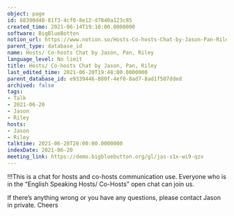 ```yaml
---
object: page
id: 68390d48-81f3-4cf0-8e12-d7840a123c85
created_time: 2021-06-14T19:10:00.0000000
software: BigBlueBotton
notion_url: https://www.notion.so/Hosts-Co-hosts-Chat-by-Jason-Pan-Riley-68390d4881f34cf08e12d7840a123c85
parent_type: database_id
name: Hosts/ Co-hosts Chat by Jason, Pan, Riley
language_level: No limit
title: Hosts/ Co-hosts Chat by Jason, Pan, Riley
last_edited_time: 2021-06-20T19:48:00.0000000
parent_database_id: e9339446-880f-4ef0-8ad7-8ad1f507dded
archived: false
tags:
- Talk
- 2021-06-20
- Jason
- Riley
hosts:
- Jason
- Riley
talktime: 2021-06-20T20:00:00.0000000
indexDate: 2021-06-20
meeting_link: https://demo.bigbluebutton.org/gl/jas-s1x-wi9-qzv
---
```


!!!This is a chat for hosts and co-hosts communication use. Everyone who is in the “English Speaking Hosts/ Co-Hosts” open chat can join us.

If there’s anything wrong or you have any questions, please contact Jason in private. Cheers

